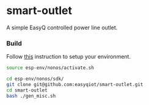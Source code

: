 # smart-outlet
A simple EasyQ controlled power line outlet.



### Build

Follow [this](https://github.com/easyqiot/esp-env) instruction 
to setup your environment.


```bash
source esp-env/nonos/activate.sh

cd esp-env/nonos/sdk/
git clone git@github.com:easyqiot/smart-outlet.git
cd smart-outlet
bash ./gen_misc.sh
```

